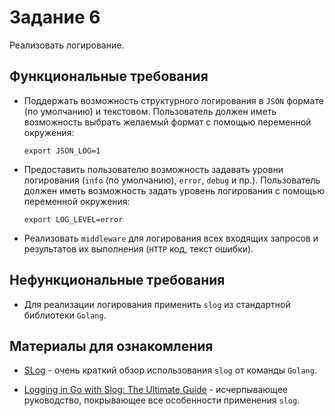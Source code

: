 # Задание 6

Реализовать логирование.

## Функциональные требования

- Поддержать возможность структурного логирования в `JSON` формате (по умолчанию)
  и текстовом. Пользователь должен иметь возможность выбрать желаемый формат с
  помощью переменной окружения:

  ```shell
  export JSON_LOG=1
  ```

- Предоставить пользователю возможность задавать уровни логирования
  (`info` (по умолчанию), `error`, `debug` и пр.). Пользователь должен иметь
  возможность задать уровень логирования с помощью переменной окружения:

  ```shell
  export LOG_LEVEL=error
  ```

- Реализовать `middleware` для логирования всех входящих запросов и результатов
  их выполнения (`HTTP` код, текст ошибки).

## Нефункциональные требования

- Для реализации логирования применить `slog` из стандартной библиотеки `Golang`.

## Материалы для ознакомления

- [SLog](https://go.dev/blog/slog) - очень краткий обзор использования `slog`
  от команды `Golang`.

- [Logging in Go with Slog: The Ultimate Guide][ultimate-logging] - исчерпывающее
  руководство, покрывающее все особенности применения `slog`.

[ultimate-logging]: https://betterstack.com/community/guides/logging/logging-in-go/
